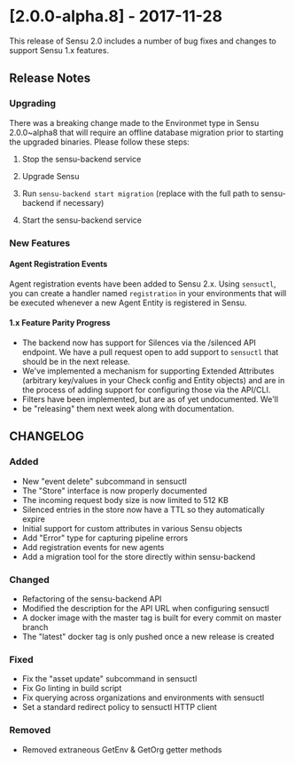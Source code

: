 # [2.0.0-alpha.8] - 2017-11-28

This release of Sensu 2.0 includes a number of bug fixes and changes
to support Sensu 1.x features.

## Release Notes

### Upgrading

There was a breaking change made to the Environmet type in Sensu
2.0.0~alpha8 that will require an offline database migration prior to
starting the upgraded binaries. Please follow these steps:

1. Stop the sensu-backend service

2. Upgrade Sensu

3. Run `sensu-backend start migration` (replace with the full path to
sensu-backend if necessary)

4. Start the sensu-backend service

### New Features

#### Agent Registration Events

Agent registration events have been added to Sensu 2.x. Using
`sensuctl`, you can create a handler named `registration` in your
environments that will be executed whenever a new Agent Entity is
registered in Sensu.

#### 1.x Feature Parity Progress

- The backend now has support for Silences via the /silenced API endpoint. We have a pull request open to add support to `sensuctl` that should be in the next release.
- We've implemented a mechanism for supporting Extended Attributes (arbitrary key/values in your Check config and Entity objects) and are in the process of adding support for configuring those via the API/CLI.
- Filters have been implemented, but are as of yet undocumented. We'll
- be "releasing" them next week along with documentation.

## CHANGELOG

### Added
- New "event delete" subcommand in sensuctl
- The "Store" interface is now properly documented
- The incoming request body size is now limited to 512 KB
- Silenced entries in the store now have a TTL so they automatically expire
- Initial support for custom attributes in various Sensu objects
- Add "Error" type for capturing pipeline errors
- Add registration events for new agents
- Add a migration tool for the store directly within sensu-backend

### Changed
- Refactoring of the sensu-backend API
- Modified the description for the API URL when configuring sensuctl
- A docker image with the master tag is built for every commit on master branch
- The "latest" docker tag is only pushed once a new release is created

### Fixed
- Fix the "asset update" subcommand in sensuctl
- Fix Go linting in build script
- Fix querying across organizations and environments with sensuctl
- Set a standard redirect policy to sensuctl HTTP client

### Removed
- Removed extraneous GetEnv & GetOrg getter methods
